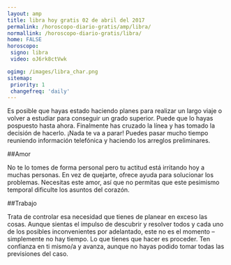 ```yaml
---
layout: amp
title: libra hoy gratis 02 de abril del 2017 
permalink: /horoscopo-diario-gratis/amp/libra/
normallink: /horoscopo-diario-gratis/libra/
home: FALSE
horoscopo:
 signo: libra
 video: oJ6rk8ctVwk

ogimg: /images/libra_char.png
sitemap:
 priority: 1
 changefreq: 'daily'
---
```



Es posible que hayas estado haciendo planes para realizar un largo viaje o volver a estudiar para conseguir un grado superior. Puede que lo hayas pospuesto hasta ahora. Finalmente has cruzado la línea y has tomado la decisión de hacerlo. ¡Nada te va a parar! Puedes pasar mucho tiempo reuniendo información telefónica y haciendo los arreglos preliminares.

##Amor

No te lo tomes de forma personal pero tu actitud está irritando hoy a muchas personas. En vez de quejarte, ofrece ayuda para solucionar los problemas. Necesitas este amor, así que no permitas que este pesimismo temporal dificulte los asuntos del corazón.

##Trabajo

Trata de controlar esa necesidad que tienes de planear en exceso las cosas. Aunque sientas el impulso de descubrir y resolver todos y cada uno de los posibles inconvenientes por adelantado, este no es el momento –simplemente no hay tiempo. Lo que tienes que hacer es proceder. Ten confianza en ti mismo/a y avanza, aunque no hayas podido tomar todas las previsiones del caso.